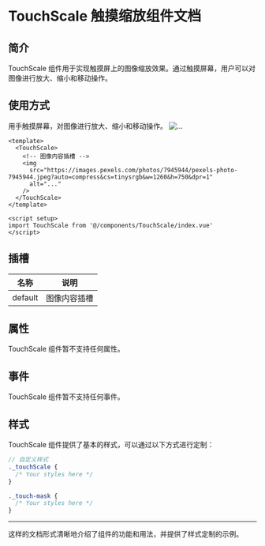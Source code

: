 # TouchScale 触摸缩放组件文档

## 简介

TouchScale 组件用于实现触摸屏上的图像缩放效果。通过触摸屏幕，用户可以对图像进行放大、缩小和移动操作。

## 使用方式

<Layout>
  用手触摸屏幕，对图像进行放大、缩小和移动操作。
  <TouchScale>
    <!-- 图像内容插槽 -->
    <img src="https://images.pexels.com/photos/7945944/pexels-photo-7945944.jpeg?auto=compress&cs=tinysrgb&w=1260&h=750&dpr=1" alt="..." />
  </TouchScale>
</Layout>

<script setup>
import TouchScale from '@/components/TouchScale/index.vue'
</script>

```vue
<template>
  <TouchScale>
    <!-- 图像内容插槽 -->
    <img
      src="https://images.pexels.com/photos/7945944/pexels-photo-7945944.jpeg?auto=compress&cs=tinysrgb&w=1260&h=750&dpr=1"
      alt="..."
    />
  </TouchScale>
</template>

<script setup>
import TouchScale from '@/components/TouchScale/index.vue'
</script>
```

## 插槽

| 名称    | 说明         |
| ------- | ------------ |
| default | 图像内容插槽 |

## 属性

TouchScale 组件暂不支持任何属性。

## 事件

TouchScale 组件暂不支持任何事件。

## 样式

TouchScale 组件提供了基本的样式，可以通过以下方式进行定制：

```scss
// 自定义样式
._touchScale {
  /* Your styles here */
}

._touch-mask {
  /* Your styles here */
}
```

---

这样的文档形式清晰地介绍了组件的功能和用法，并提供了样式定制的示例。

